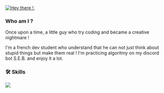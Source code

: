 [![Hey there !, ](https://pimp-my-readme-next.vercel.app/api/wavy-banner?subtitle=You%20found%20me%20%21&title=Aldric%20Vendas)](https://pimp-my-readme-next.vercel.app)

### Who am I ?
Once upon a time, a little guy who try coding and became a creative nightmare !

I'm a french dev student who understand that he can not just think about stupid things but make them real !
I'm practicing algoritmy on my discord bot S.E.B. and enjoy it a lot.

### 🛠 Skills
<img src="https://devicon-website.vercel.app/api/css3/original.svg"></img>
